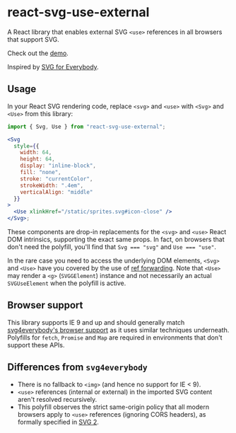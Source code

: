 # react-svg-use-external

A React library that enables external SVG `<use>` references in all browsers that support SVG.

Check out the [demo](https://react-svg-use-external.netlify.com/).

Inspired by [SVG for Everybody](https://github.com/jonathantneal/svg4everybody).

## Usage

In your React SVG rendering code, replace `<svg>` and `<use>` with `<Svg>` and `<Use>` from this library:

```jsx
import { Svg, Use } from "react-svg-use-external";

<Svg
  style={{
    width: 64,
    height: 64,
    display: "inline-block",
    fill: "none",
    stroke: "currentColor",
    strokeWidth: ".4em",
    verticalAlign: "middle"
  }}
>
  <Use xlinkHref="/static/sprites.svg#icon-close" />
</Svg>;
```

These components are drop-in replacements for the `<svg>` and `<use>` React DOM intrinsics, supporting the exact same props. In fact, on browsers that don't need the polyfill, you'll find that `Svg === "svg"` and `Use === "use"`.

In the rare case you need to access the underlying DOM elements, `<Svg>` and `<Use>` have you covered by the use of [ref forwarding][]. Note that `<Use>` may render a `<g>` (`SVGGElement`) instance and not necessarily an actual `SVGUseElement` when the polyfill is active.

[ref forwarding]: https://reactjs.org/docs/forwarding-refs.html

## Browser support

This library supports IE 9 and up and should generally match [svg4everybody's browser support](https://github.com/jonathantneal/svg4everybody#implementation-status) as it uses similar techniques underneath. Polyfills for `fetch`, `Promise` and `Map` are required in environments that don't support these APIs.

## Differences from `svg4everybody`

- There is no fallback to `<img>` (and hence no support for IE < 9).
- `<use>` references (internal or external) in the imported SVG content aren't resolved recursively.
- This polyfill observes the strict same-origin policy that all modern browsers apply to `<use>` references (ignoring CORS headers), as formally specified in [SVG 2][].

[svg 2]: https://www.w3.org/TR/SVG2/struct.html#UseElementHrefAttribute
